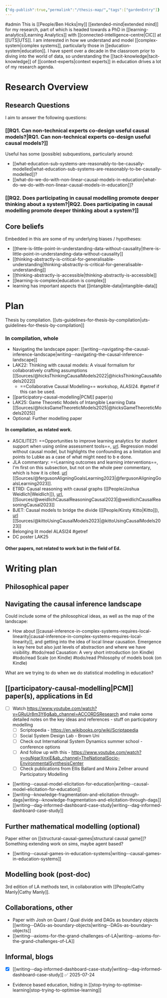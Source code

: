 ```yaml
---
{"dg-publish":true,"permalink":"/thesis-map/","tags":["gardenEntry"]}
---
```


#admin 
This is [[People/Ben Hicks\|my]] [[extended-mind\|extended mind]] for my research, part of which is headed towards a PhD in [[learning-analytics\|Learning Analytics]] with [[connected-intelligence-centre\|CIC]] at [[UTS\|UTS]]. I am interested in how we understand and model [[complex-system\|complex systems]], particularly those in [[education-system\|education]]. I have spent over a decade in the classroom prior to diving into the world of data, so understanding the [[tacit-knowledge\|tacit-knowledge]] of [[context-experts\|context experts]] in education drives a lot of my research agenda. 

# Research Overview

## Research Questions

I aim to answer the following questions:
### [[RQ1. Can non-technical experts co-design useful causal models?\|RQ1. Can non-technical experts co-design useful causal models?]]

Useful has some (possible) subquestions, particularly around:
- [[what-education-sub-systems-are-reasonably-to-be-causally-modelled\|what-education-sub-systems-are-reasonably-to-be-causally-modelled]]?
- [[what-do-we-do-with-non-linear-causal-models-in-education\|what-do-we-do-with-non-linear-causal-models-in-education]]?

### [[RQ2. Does participating in causal modelling promote deeper thinking about a system?\|RQ2. Does participating in causal modelling promote deeper thinking about a system?]]


## Core beliefs
Embedded in this are some of my underlying biases / hypotheses:
-  [[there-is-little-point-in-understanding-data-without-causality\|there-is-little-point-in-understanding-data-without-causality]] 
-  [[thinking-abstractly-is-critical-for-generalisable-understanding\|thinking-abstractly-is-critical-for-generalisable-understanding]]
-  [[thinking-abstractly-is-accessible\|thinking-abstractly-is-accessible]]
- [[learning-is-complex\|education is complex]]
- learning has important aspects that [[intangible-data\|intangible-data]]


# Plan

Thesis by compilation. [[uts-guidelines-for-thesis-by-compilation\|uts-guidelines-for-thesis-by-compilation]]

### In compilation, whole

- Navigating the landscape paper: [[writing--navigating-the-causal-inference-landscape\|writing--navigating-the-causal-inference-landscape]]
- LAK22: Thinking with causal models: A visual formalism for collaboratively crafting assumptions [[Sources/@hicksThinkingCausalModels2022\|@hicksThinkingCausalModels2022]]
	- ==Collaborative Causal Modelling== workshop, ALASI24. #getref if this can be used. 
- [[participatory-causal-modelling\|PCM]] paper(s)
- LAK25: Game Theoretic Models of Intangible Learning Data [[Sources/@hicksGameTheoreticModels2025\|@hicksGameTheoreticModels2025]] 
- Optional: Further modelling paper

#### In compilation, as related work.

- ASCILITE21: ==Opportunities to improve learning analytics for student support when using online assessment tools==, [url](https://publications.ascilite.org/index.php/APUB/article/view/353/328). Regression model without causal model, but highlights the confounding as a limitation and points to Lubke as a case of what might need to b e done. 
- JLA commentary: ==Learning outcomes and learning interventions==, I'm first on this subsection, but not on the whole peer commentary, which is how it is cited. [url](https://oro.open.ac.uk/92113/) [[Sources/@fergusonAligningGoalsLearning2023\|@fergusonAligningGoalsLearning2023]].
- ETRD: Causal reasoning with causal graphs ([[People/Joshua Weidlich\|Weidlich]]), [url](https://link.springer.com/article/10.1007/s11423-023-10241-0), [[Sources/@weidlichCausalReasoningCausal2023\|@weidlichCausalReasoningCausal2023]]
- BJET: Causal models to bridge the divide ([[People/Kirsty Kitto\|Kitto]]), [url](https://bera-journals.onlinelibrary.wiley.com/doi/full/10.1111/bjet.13321) [[Sources/@kittoUsingCausalModels2023\|@kittoUsingCausalModels2023]]
- Belonging lit model ALASI24 #getref
- DC poster LAK25

#### Other papers, not related to work but in the field of Ed.



# Writing plan

## Philosophical paper



## Navigating the causal inference landscape


Could include some of the philosophical ideas, as well as the map of the landscape:

- How about [[causal-inference-in-complex-systems-requires-local-linearity\|causal-inference-in-complex-systems-requires-local-linearity]], and getting into the idea of local linear causation. Emergence is key here but also just levels of abstraction and where we have visibility. 
	#todo/read Causation: A very short introduction (on Kindle)
	#todo/read Scale (on Kindle)
	#todo/read Philosophy of models book (on Kindle)

What are we trying to do when we do statistical modelling in education? 

## [[participatory-causal-modelling\|PCM]] paper(s), applications in Ed

- [ ] Watch https://www.youtube.com/watch?v=GRuUr8m3Y6g&ab_channel=ACCORDSResearch and make some detailed notes on the key ideas and references - stuff on participatory modelling
	- [ ] Scriptopedia - https://en.wikibooks.org/wiki/Scriptapedia
	- [ ] Social System Design Lab - Brown Uni
	- [ ] Check out International System Dynamics summer school - conference options
	- [ ] And follow up with this - https://www.youtube.com/watch?v=ouNgarXnxjE&ab_channel=TheNationalSocio-EnvironmentalSynthesisCenter
	- [ ] Check publications from Ellis Ballard and Moira Zellner around Participatory Modelling

- [[writing--causal-model-elicitation-for-education\|writing--causal-model-elicitation-for-education]]
- [[writing--knowledge-fragmentation-and-elicitation-through-dags\|writing--knowledge-fragmentation-and-elicitation-through-dags]]
- [[writing--dag-informed-dashboard-case-study\|writing--dag-informed-dashboard-case-study]]

## Further mathematical modelling (optional)

Paper either on [[structural-causal-games\|structural causal game]]? Something extending work on sims, maybe agent based? 

- [[writing--causal-games-in-education-systems\|writing--causal-games-in-education-systems]]

## Modelling book (post-doc)

3rd edition of LA methods text, in collaboration with [[People/Cathy Manly\|Cathy Manly]]. 

## Collaborations, other

- Paper with Josh on Quant / Qual divide and DAGs as boundary objects [[writing--DAGs-as-boundary-objects\|writing--DAGs-as-boundary-objects]]
- [[writing--axioms-for-the-grand-challenges-of-LA\|writing--axioms-for-the-grand-challenges-of-LA]]

## Informal, blogs

- [x] [[writing--dag-informed-dashboard-case-study\|writing--dag-informed-dashboard-case-study]] ✅ 2025-07-24
- Evidence based education, hiding in [[stop-trying-to-optimise-learning\|stop-trying-to-optimise-learning]]

